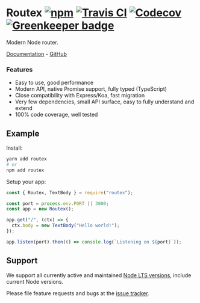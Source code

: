 # Routex [![npm](https://img.shields.io/npm/v/routex.svg)](https://www.npmjs.com/package/routex) [![Travis CI](https://img.shields.io/travis/com/routexjs/routex.svg)](https://travis-ci.com/routexjs/routex) [![Codecov](https://img.shields.io/codecov/c/github/routexjs/routex.svg)](https://codecov.io/gh/routexjs/routex) [![Greenkeeper badge](https://badges.greenkeeper.io/routexjs/routex.svg)](https://greenkeeper.io/)

Modern Node router.

[Documentation](https://routex.js.org) - [GitHub](https://github.com/routexjs/routex)

### Features

- Easy to use, good performance
- Modern API, native Promise support, fully typed (TypeScript)
- Close compatibility with Express/Koa, fast migration
- Very few dependencies, small API surface, easy to fully understand and extend
- 100% code coverage, well tested

## Example

Install:

```bash
yarn add routex
# or
npm add routex
```

Setup your app:

```js
const { Routex, TextBody } = require("routex");

const port = process.env.PORT || 3000;
const app = new Routex();

app.get("/", (ctx) => {
  ctx.body = new TextBody("Hello world!");
});

app.listen(port).then(() => console.log(`Listening on ${port}`));
```

## Support

We support all currently active and maintained [Node LTS versions](https://github.com/nodejs/Release),
include current Node versions.

Please file feature requests and bugs at the [issue tracker](https://github.com/routexjs/routex/issues).

